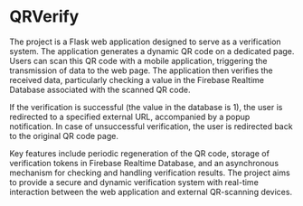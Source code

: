 # QRVerify
The project is a Flask web application designed to serve as a verification system. The application generates a dynamic QR code on a dedicated page. Users can scan this QR code with a mobile application, triggering the transmission of data to the web page. The application then verifies the received data, particularly checking a value in the Firebase Realtime Database associated with the scanned QR code.

If the verification is successful (the value in the database is 1), the user is redirected to a specified external URL, accompanied by a popup notification. In case of unsuccessful verification, the user is redirected back to the original QR code page.

Key features include periodic regeneration of the QR code, storage of verification tokens in Firebase Realtime Database, and an asynchronous mechanism for checking and handling verification results. The project aims to provide a secure and dynamic verification system with real-time interaction between the web application and external QR-scanning devices.
